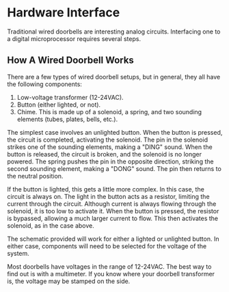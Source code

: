 Hardware Interface
==================

Traditional wired doorbells are interesting analog circuits. Interfacing one to a digital
microprocessor requires several steps.

How A Wired Doorbell Works
--------------------------

There are a few types of wired doorbell setups, but in general, they all have the
following components:

1. Low-voltage transformer (12-24VAC).
2. Button (either lighted, or not).
3. Chime. This is made up of a solenoid, a spring, and two sounding elements
   (tubes, plates, bells, etc.).

The simplest case involves an unlighted button. When the button is pressed, the circuit
is completed, activating the solenoid. The pin in the solenoid strikes one of the
sounding elements, making a "DING" sound. When the button is released, the circuit is
broken, and the solenoid is no longer powered. The spring pushes the pin in the opposite
direction, striking the second sounding element, making a "DONG" sound. The pin then
returns to the neutral position.

If the button is lighted, this gets a little more complex. In this case, the circuit is
always on. The light in the button acts as a resistor, limiting the current through the
circuit. Although current is always flowing through the solenoid, it is too low to
activate it. When the button is pressed, the resistor is bypassed, allowing a much larger
current to flow. This then activates the solenoid, as in the case above.

The schematic provided will work for either a lighted or unlighted button. In either
case, components will need to be selected for the voltage of the system.

Most doorbells have voltages in the range of 12-24VAC. The best way to find out is with a
multimeter. If you know where your doorbell transformer is, the voltage may be stamped on
the side.

